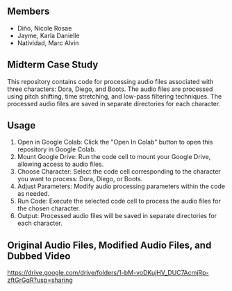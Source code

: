 ## Members
* Diño, Nicole Rosae 
* Jayme, Karla Danielle 
* Natividad, Marc Alvin

## Midterm Case Study
This repository contains code for processing audio files associated with three characters: Dora, Diego, and Boots. The audio files are processed using pitch shifting, time stretching, and low-pass filtering techniques. The processed audio files are saved in separate directories for each character.

## Usage
1. Open in Google Colab: Click the "Open In Colab" button to open this repository in Google Colab.
2. Mount Google Drive: Run the code cell to mount your Google Drive, allowing access to audio files.
3. Choose Character: Select the code cell corresponding to the character you want to process: Dora, Diego, or Boots.
4. Adjust Parameters: Modify audio processing parameters within the code as needed.
5. Run Code: Execute the selected code cell to process the audio files for the chosen character.
6. Output: Processed audio files will be saved in separate directories for each character.

## Original Audio Files, Modified Audio Files, and Dubbed Video
https://drive.google.com/drive/folders/1-bM-voDKujHV_DUC7AcmjRp-zftGrGqR?usp=sharing
